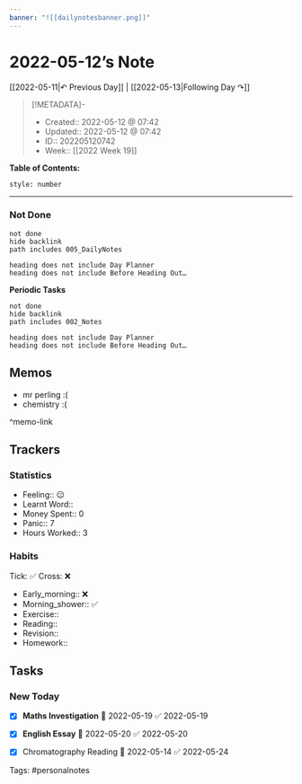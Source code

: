 ```yaml
---
banner: "![[dailynotesbanner.png]]"
---
```


# 2022-05-12’s Note

[[2022-05-11|↶ Previous Day]] | [[2022-05-13|Following Day ↷]]

> [!METADATA]-
> - Created:: 2022-05-12 @ 07:42
> - Updated:: 2022-05-12 @ 07:42
> - ID:: 202205120742
> - Week:: [[2022 Week 19]]

**Table of Contents:**
```toc
style: number
```

___
### Not Done
```tasks
not done
hide backlink
path includes 005_DailyNotes

heading does not include Day Planner
heading does not include Before Heading Out…
```
**Periodic Tasks**
```tasks
not done
hide backlink
path includes 002_Notes

heading does not include Day Planner
heading does not include Before Heading Out…
```
## Memos
- mr perling :(
- chemistry :(

^memo-link

## Trackers
### Statistics
- Feeling:: 😑
- Learnt Word:: 
- Money Spent:: 0
- Panic:: 7
- Hours Worked:: 3

### Habits

Tick: ✅ Cross: ❌

- Early_morning:: ❌
- Morning_shower:: ✅
- Exercise:: 
- Reading:: 
- Revision:: 
- Homework::

## Tasks
### New Today
- [x] **Maths Investigation** 📅 2022-05-19 ✅ 2022-05-19
- [x] **English Essay** 📅 2022-05-20 ✅ 2022-05-20
- [x] Chromatography Reading 📅 2022-05-14 ✅ 2022-05-24


Tags: #personalnotes 